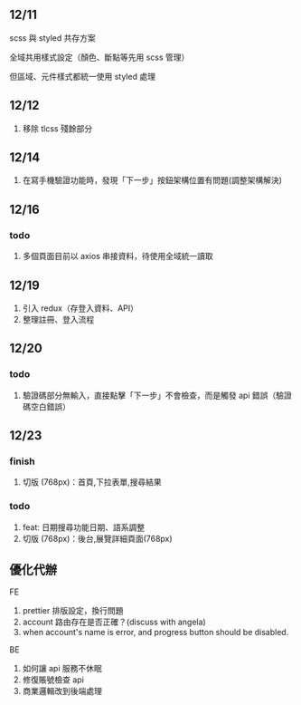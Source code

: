 ## 12/11

scss 與 styled 共存方案

全域共用樣式設定（顏色、斷點等先用 scss 管理）

但區域、元件樣式都統一使用 styled 處理

## 12/12

1. 移除 tlcss 殘餘部分

## 12/14

1. 在寫手機驗證功能時，發現「下一步」按鈕架構位置有問題(調整架構解決)

## 12/16

### todo

1. 多個頁面目前以 axios 串接資料，待使用全域統一讀取

## 12/19

1. 引入 redux（存登入資料、API）
2. 整理註冊、登入流程

## 12/20

### todo

1. 驗證碼部分無輸入，直接點擊「下一步」不會檢查，而是觸發 api 錯誤（驗證碼空白錯誤）

## 12/23

### finish

1. 切版 (768px)：首頁,下拉表單,搜尋結果

### todo

1. feat: 日期搜尋功能日期、語系調整
2. 切版 (768px)：後台,展覽詳細頁面(768px)

## 優化代辦

FE

1. prettier 排版設定，換行問題
2. account 路由存在是否正確？(discuss with angela)
3. when account's name is error, and progress button should be disabled.

BE

1. 如何讓 api 服務不休眠
2. 修復賬號檢查 api
3. 商業邏輯改到後端處理

